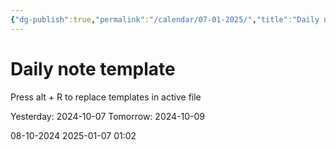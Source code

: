 ```yaml
---
{"dg-publish":true,"permalink":"/calendar/07-01-2025/","title":"Daily note template"}
---
```



# Daily note template

Press alt + R to replace templates in active file

Yesterday: 2024-10-07
Tomorrow: 2024-10-09

08-10-2024
2025-01-07 01:02
